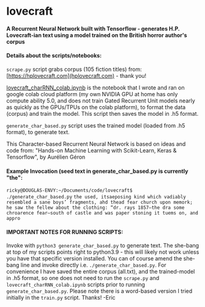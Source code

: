 # lovecraft 

#### A Recurrent Neural Network built with Tensorflow - generates H.P. Lovecraft-ian text using a model trained on the British horror author's corpus

#### Details about the scripts/notebooks: 
`scrape.py` script grabs corpus (105 fiction titles) from: 
[https://hplovecraft.com](hplovecraft.com) - thank you!

[lovecraft_charRNN_colab.ipynb](https://github.com/emgullufsen/lovecraft/blob/main/lovecraft_charRNN_colab.ipynb)
is the notebook that I wrote and ran on google colab cloud platform (my own
NVIDIA GPU at home has only compute ability 5.0, and does not train Gated
Recurrent Unit models nearly as quickly as the GPUs/TPUs on the colab
platform), to format the data (corpus) and train the model. This script then
saves the model in .h5 format.

`generate_char_based.py` script uses the trained model (loaded from .h5
format), to generate text.

This Character-based Recurrent Neural Network is based on ideas and code from:
"Hands-on Machine Learning with Scikit-Learn, Keras & Tensorflow", by Aurélien
Géron

#### Example Invocation (seed text in generate_char_based.py is currently "the":
`ricky@DOUGLAS-ENVY:~/Documents/code/lovecraft$ ./generate_char_based.py`
`the used, itsaeposing kind which vadiably resembled a
sane boys’ fragments, ahd thead fear church
upon memork; he saw the fellew about the clothing: “dr. rays 1857—the dra some chroarence
fear—south of castle and was paper stoning
it tuems on, and appro`

#### IMPORTANT NOTES FOR RUNNING SCRIPTS: 
Invoke with `python3 generate_char_based.py` to generate text. The she-bang at
top of my scripts points right to python3.9 - this will likely not work unless
you have that specific version installed. You can of course amend the she-bang
line and invoke directly i.e. `./generate_char_based.py`. For convenience I
have saved the entire corpus (all.txt), and the trained-model in .h5 format, so
one does not need to run the `scrape.py` and `lovecraft_charRNN_colab.ipynb`
scripts prior to running `generate_char_based.py`. Please note there is a
word-based version I tried initially in the `train.py` script. Thanks! -Eric

